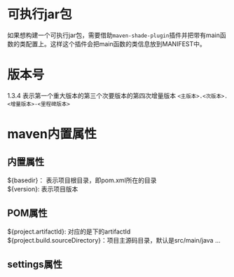 # 可执行jar包
如果想构建一个可执行jar包，需要借助`maven-shade-plugin`插件并把带有main函数的类配置上。这样这个插件会把main函数的类信息放到MANIFEST中。

# 版本号
1.3.4 表示第一个重大版本的第三个次要版本的第四次增量版本
`<主版本>.<次版本>.<增量版本>-<里程碑版本>`

# maven内置属性
## 内置属性
${basedir}： 表示项目根目录，即pom.xml所在的目录 <br/>
${version}: 表示项目版本
## POM属性
${project.artifactId}: 对应的是<project>下的artifactId<br/>
${project.build.sourceDirectory}：项目主源码目录，默认是src/main/java
...

## settings属性
